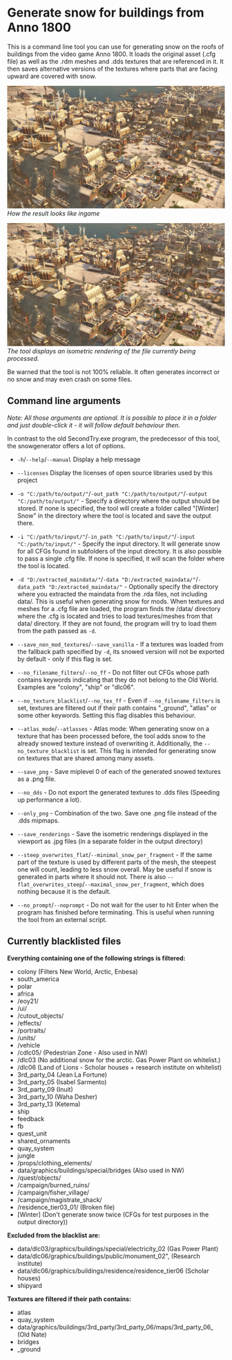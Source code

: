 # Generate snow for buildings from Anno 1800

This is a command line tool you can use for generating snow on the roofs of buildings from the video game Anno 1800. It loads the original asset (.cfg file) as well as the .rdm meshes and .dds textures that are referenced in it. It then saves alternative versions of the textures where parts that are facing upward are covered with snow.


![](./documentation/ingameshowcase.jpg)
_How the result looks like ingame_


![](./documentation/ingameshowcase.jpg)
_The tool displays an isometric rendering of the file currently being processed._


Be warned that the tool is not 100% reliable. It often generates incorrect or no snow and may even crash on some files.

## Command line arguments

_Note: All those arguments are optional. It is possible to place it in a folder and just double-click it - it will follow default behaviour then._

In contrast to the old SecondTry.exe program, the predecessor of this tool, the snowgenerator offers a lot of options.

- ```-h```/```--help```/```--manual``` Display a help message
- ```--licenses``` Display the licenses of open source libraries used by this project

- ```-o "C:/path/to/output/"```/```-out_path "C:/path/to/output/"```/```-output "C:/path/to/output/"``` - Specify a directory where the output should be stored. If none is specified, the tool will create a folder called "[Winter] Snow" in the directory where the tool is located and save the output there.
- ```-i "C:/path/to/input/"```/```-in_path "C:/path/to/input/"```/```-input "C:/path/to/input/"``` - Specify the input directory. It will generate snow for all CFGs found in subfolders of the input directory. It is also possible to pass a single .cfg file. If none is specified, it will scan the folder where the tool is located.

- ```-d "D:/extracted_maindata/"```/```-data "D:/extracted_maindata/"```/```-data_path "D:/extracted_maindata/"``` - Optionally specify the directory where you extracted the maindata from the .rda files, not including data/. This is useful when generating snow for mods. When textures and meshes for a .cfg file are loaded, the program finds the /data/ directory where the .cfg is located and tries to load textures/meshes from that data/ directory. If they are not found, the program will try to load them from the path passed as ```-d```.
- ```--save_non_mod_textures```/```--save_vanilla``` - If a textures was loaded from the fallback path specified by ```-d```, its snowed version will not be exported by default - only if this flag is set.

- ```--no_filename_filters```/```--no_ff``` - Do not filter out CFGs whose path contains keywords indicating that they do not belong to the Old World. Examples are "colony", "ship" or "dlc06".
- ```--no_texture_blacklist```/```--no_tex_ff``` - Even if ```--no_filename_filters``` is set, textures are filtered out if their path contains "_ground", "atlas" or some other keywords. Setting this flag disables this behaviour.

- ```--atlas_mode```/```--atlasses``` - Atlas mode: When generating snow on a texture that has been processed before, the tool adds snow to the already snowed texture instead of overwriting it. Additionally, the ```--no_texture_blacklist``` is set. This flag is intended for generating snow on textures that are shared among many assets.

- ```--save_png``` - Save miplevel 0 of each of the generated snowed textures as a .png file.
- ```--no_dds``` - Do not export the generated textures to .dds files (Speeding up performance a lot).
- ```--only_png``` - Combination of the two. Save one .png file instead of the .dds mipmaps.

- ```--save_renderings``` - Save the isometric renderings displayed in the viewport as .jpg files (in a separate folder in the output directory)

- ```--steep_overwrites_flat```/```--minimal_snow_per_fragment``` - If the same part of the texture is used by different parts of the mesh, the steepest one will count, leading to less snow overall. May be useful if snow is generated in parts where it should not. There is also ```--flat_overwrites_steep```/```--maximal_snow_per_fragment```, which does nothing because it is the default.

- ```--no_prompt```/```--noprompt``` - Do not wait for the user to hit Enter when the program has finished before terminating. This is useful when running the tool from an external script.


## Currently blacklisted files

**Everything containing one of the following strings is filtered:**
- colony             (Filters New World, Arctic, Enbesa)
- south_america
- polar
- africa
- /eoy21/
- /ui/
- /cutout_objects/
- /effects/
- /portraits/
- /units/
- /vehicle
- /cdlc05/           (Pedestrian Zone - Also used in NW)
- /dlc03             (No additional snow for the arctic. Gas Power Plant on whitelist.)
- /dlc06             (Land of Lions - Scholar houses + research institute on whitelist)
- 3rd_party_04       (Jean La Fortune)
- 3rd_party_05       (Isabel Sarmento)
- 3rd_party_09       (Inuit)
- 3rd_party_10       (Waha Desher)
- 3rd_party_13       (Ketema)
- ship
- feedback
- fb
- quest_unit
- shared_ornaments
- quay_system
- jungle
- /props/clothing_elements/
- data/graphics/buildings/special/bridges (Also used in NW)
- /quest/objects/
- /campaign/burned_ruins/
- /campaign/fisher_village/
- /campaign/magistrate_shack/
- /residence_tier03_01/                   (Broken file)
- [Winter]                                (Don't generate snow twice (CFGs for test purposes in the output directory))

**Excluded from the blacklist are:**
- data/dlc03/graphics/buildings/special/electricity_02        (Gas Power Plant)
- data/dlc06/graphics/buildings/public/monument_02",          (Research institute)
- data/dlc06/graphics/buildings/residence/residence_tier06    (Scholar houses)
- shipyard

**Textures are filtered if their path contains:**
- atlas
- quay_system
- data/graphics/buildings/3rd_party/3rd_party_06/maps/3rd_party_06_  (Old Nate)
- bridges
- _ground